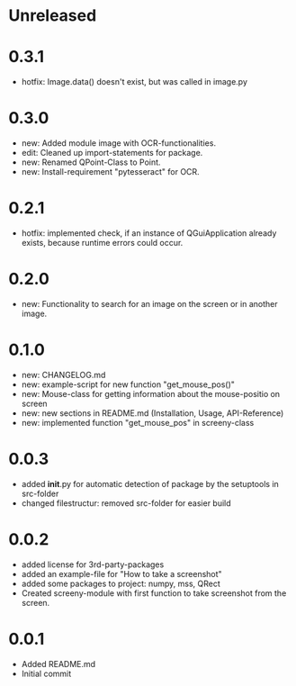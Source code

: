 Unreleased
==========

0.3.1
=====
* hotfix: Image.data() doesn't exist, but was called in image.py

0.3.0
=====
* new: Added module image with OCR-functionalities.
* edit: Cleaned up import-statements for package.
* new: Renamed QPoint-Class to Point.
* new: Install-requirement "pytesseract" for OCR.

0.2.1
=====
* hotfix: implemented check, if an instance of QGuiApplication already exists, because runtime errors could occur.

0.2.0
=====
* new: Functionality to search for an image on the screen or in another image.

0.1.0
=====
* new: CHANGELOG.md
* new: example-script for new function "get_mouse_pos()"
* new: Mouse-class for getting information about the mouse-positio on screen
* new: new sections in README.md (Installation, Usage, API-Reference)
* new: implemented function "get_mouse_pos" in screeny-class

0.0.3
=====
* added __init__.py for automatic detection of package by the setuptools in src-folder
* changed filestructur: removed src-folder for easier build

0.0.2
=====
* added license for 3rd-party-packages
* added an example-file for "How to take a screenshot"
* added some packages to project: numpy, mss, QRect
* Created screeny-module with first function to take screenshot from the screen.

0.0.1
=====
* Added README.md
* Initial commit